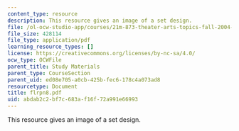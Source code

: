 ```yaml
---
content_type: resource
description: This resource gives an image of a set design.
file: /ol-ocw-studio-app/courses/21m-873-theater-arts-topics-fall-2004-january-iap-2005/abdab2c2bf7c683af16f72a991e66993_flrpn8.pdf
file_size: 428114
file_type: application/pdf
learning_resource_types: []
license: https://creativecommons.org/licenses/by-nc-sa/4.0/
ocw_type: OCWFile
parent_title: Study Materials
parent_type: CourseSection
parent_uid: ed08e705-a0cb-425b-fec6-178c4a073ad8
resourcetype: Document
title: flrpn8.pdf
uid: abdab2c2-bf7c-683a-f16f-72a991e66993
---
```

This resource gives an image of a set design.